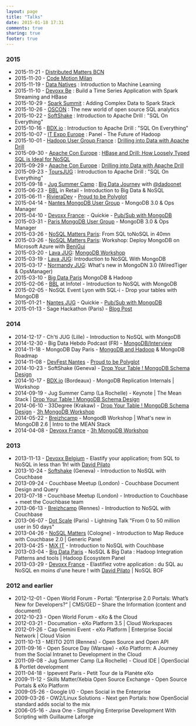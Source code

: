 ```yaml
---
layout: page
title: "Talks"
date: 2015-01-18 17:31
comments: true
sharing: true
footer: true
---
```


### 2015

* 2015-11-21 - [Distributed Matters BCN](https://2015.distributed-matters.org/bcn/)
* 2015-11-20 - [Code Motion Milan](http://http://milan2015.codemotionworld.com/)
* 2015-11-19 - [Data Natives](http://http://datanatives.io/) : Introduction to Machine Learning
* 2015-11-10 - [Devoxx Be](http://devoxx.be) : Build a Time Series Application with Spark Streaming and HBase
* 2015-10-29 - [Spark Summit](https://spark-summit.org/eu-2015/) : Adding Complex Data to Spark Stack
* 2015-10-26 - [OSCON](http://conferences.oreilly.com/oscon/open-source-eu-2015) : The new world of open source SQL analytics
* 2015-10-22 - [SoftShake](http://soft-shake.ch/2015/en/) : Introduction to Apache Drill : "SQL On Everything"
* 2015-10-16 - [BDX.io](http://bdx.io) : Introduction to Apache Drill : "SQL On Everything"
* 2015-10-07 - [IT Expo Europe](http://www.ipexpoeurope.com/) : Panel - The Future of Hadoop
* 2015-10-01 - [Hadoop User Group France](http://www.meetup.com/Hadoop-User-Group-France/) : [Drilling into Data with Apache Drill](http://events.mapr.com/HUGFrance)
* 2015-09-30 - [Apache Con Europe](http://events.linuxfoundation.org/events/apache-big-data-europe) : [HBase and Drill: How Loosely Typed SQL is Ideal for NoSQL](http://events.linuxfoundation.org/sites/events/files/slides/how-loosely-typed-sql-is-ideal-for-nosql-2.pdf)
* 2015-09-29 - [Apache Con Europe](http://events.linuxfoundation.org/events/apache-big-data-europe) : [Drilling into Data with Apache Drill](http://events.linuxfoundation.org/sites/events/files/slides/apache_drill_budapest_2015.pdf)
* 2015-09-23 - [ToursJUG](http://www.toursjug.org/) : Introduction to Apache Drill : "SQL On Everything"
* 2015-09-18 - [Jug Summer Camp](http://www.jugsummercamp.org/edition/6) : [Big Data Journey](http://events.linuxfoundation.org/sites/events/files/slides/apache_drill_budapest_2015.pdf) with [@dadoonet](http://twitter.com/dadoonet)
* 2015-06-23 - [BBL](http://www.brownbaglunch.fr/) in Retail - Introduction to Big Data & NoSQL
* 2015-06-11 - [RivieraDev](http://RivieraDev.fr) - [Proud to be Polyglot](www.slideshare.net/tgrall/proud-to-be-polyglot-riviera-dev-2015)
* 2015-04-14 - [Nantes MongoDB User Group](http://www.meetup.com/Nantes-MongoDB-User-Group/) - MongoDB 3.0 & Ops Manager
* 2015-04-10 - [Devoxx France](http://devoxx.fr): - Quickie - [Pub/Sub with MongoDB](https://github.com/tgrall/mongodb-realtime-pubsub)
* 2015-03-31 - [Paris MongoDB User Group](http://www.meetup.com/Paris-MongoDB-User-Group/) - MongoDB 3.0 & Ops Manager
* 2015-03-26 - [NoSQL Matters Paris](https://2015.nosql-matters.org/par/): From SQL toNoSQL in 40mn
* 2015-03-26 - [NoSQL Matters Paris](https://2015.nosql-matters.org/par/): Workshop: Deploy MongoDB on Microsoft Azure with [BenjGui](http://twitter.com/benjguin)  
* 2015-03-20 - [Lava JUG](http://www.lavajug.org/): [MongoDB Workshop](https://github.com/tgrall/mongodb-workshop)
* 2015-03-19 - [Lava JUG](http://www.lavajug.org/): Introduction to NoSQL With MongoDB
* 2015-03-17 - [Normandy JUG](http://www.normandyjug.org/): What's new in MongoDN 3.0 (WiredTiger & OpsManager)
* 2015-03-10 - [Big Data Paris](www.bigdataparis.com) MongoDB & Hadoop
* 2015-02-06 - [BBL](http://www.brownbaglunch.fr/) at Infotel - Introduction to NoSQL with MongoDB
* 2015-02-05 - NoSQL Event Lyon with SQL-i - Drop your tables with MongoDB
* 2015-01-21 - [Nantes JUG](http://nantesjug.org) - Quickie - [Pub/Sub with MongoDB](https://github.com/tgrall/mongodb-realtime-pubsub)
* 2015-01-13 - Sage Hackathon (Paris) - [Blog Post](http://tgrall.github.io/blog/2015/01/23/everybody-says-hackathon/)

### 2014

* 2014-12-17 - Ch'ti JUG (Lille) - Introduction to NoSQL with MongoDB
* 2014-12-30 - Big Data Hebdo Podcast (FR) - [MongoDB/Interview](http://bigdatahebdo.azurewebsites.net/episodes/2014/12/30/EP09_Mongodb/)
* 2014-11-18 - MongoDB Day Paris - [MongoDB and Hadoop](http://www.slideshare.net/tgrall/mongodb-and-hadoop-42312914) & MongoDB Roadmap
* 2014-11-08 - [DevFest Nantes](http://devfest.gdgnantes.com/) - [Proud to be Polyglot](http://www.slideshare.net/tgrall/proud-to-be-polyglot)
* 2014-10-23 - SoftShake (Geneva) - [Drop Your Table ! MongoDB Schema Design](http://www.slideshare.net/tgrall/drop-your-table-mongodb-schema-design)
* 2014-10-17 - [BDX.io](http://bdx.io/) (Bordeaux) - MongoDB Replication Internals |  Workshop
* 2014-09-19 - Jug Summer Camp (La Rochelle) - Keynote |  The Mean Stack | [Drop Your Table ! MongoDB Schema Design](http://www.slideshare.net/tgrall/drop-your-table-mongodb-schema-design)
* 2014-06-10 - 33Degree (Krakaw) - [Drop Your Table ! MongoDB Schema Design](http://www.slideshare.net/tgrall/drop-your-table-mongodb-schema-design) - [3h MongoDB Workshop](https://github.com/tgrall/mongodb-workshop/tree/complete)
* 2014-05-22 - [Breizhcamp](http://www.breizhcamp.org/) - MongodB Workshop | What's new in MongoDB 2.6 | Intro to the MEAN Stack
* 2014-04-08 - [Devoxx France](http://www.devoxx.fr/category/devoxx-france-2014/) - [3h MongoDB Workshop](https://github.com/tgrall/mongodb-workshop/tree/complete)

### 2013

* 2013-11-13 - [Devoxx Belgium](http://www.devoxx.com/) - Elastify your application; from SQL to NoSQL in less than 1h! with [David Pilato](http://twitter.com/dadoonet)
* 2013-10-24 - [Softshake](http://soft-shake.ch/) (Geneva) - Introduction to NoSQL with Couchbase
* 2013-09-24 - Couchbase Meetup (London) - Couchbase Document Design and Query
* 2013-07-18 - Couchbase Meetup (London) - Introduction to Couchbase + meet the Couchbase team
* 2013-06-13 - [Breizhcamp](http://www.breizhcamp.org/) (Rennes) - Introduction to NoSQL with Couchbase
* 2013-06-07 - [Dot Scale](http://www.dotscale.io/) (Paris) - Lightning Talk "From 0 to 50 million user in 50 days"
* 2013-04-26 - [NoSQL Matters](https://2013.nosql-matters.org/cgn/index.html) (Cologne)  -  Introduction to Map Reduce with Couchbase 2.0 | Generic Panel
* 2013-04-25 - [MiX IT](http://www.mix-it.fr/mixit13) - Introduction to NoSQL with Couchbase
* 2013-03-04 - [Big Data Paris](http://www.bigdataparis.com/) - NoSQL & Big Data : Hadoop Integration Patterns and tools | Hadoop Ecosystem Panel
* 2013-03-29 - [Devoxx France](http://www.devoxx.com/display/FR13) - Elastifiez votre application : du SQL au NoSQL en moins d'une heure ! with [David Pilato](http://twitter.com/dadoonet) | NoSQL BOF

### 2012 and earlier

* 2012-12-01 - Open World Forum - Portal: “Enterprise 2.0 Portals: What’s New for Developers?“ | CMS/GED – Share the Information (content and document)
* 2012-10-23 - Open World Forum - eXo & the Cloud
* 2012-03-21 - Documation - eXo Platform 3.5 | Cloud Workspaces
* 2012-01-26 - Cap Gemini Event - eXo Platform | Enterprise Social Network | Cloud Vision
* 2011-10-13 - MEITO 2011 (Rennes) -  Open Source and Open API
* 2011-09-16 - Open Source Day (Warsaw) -  eXo Platform: A Journey from the Social Intranet to Development in the Cloud
* 2011-09-08 - Jug Summer Camp (La Rochelle) -  Cloud IDE | OpenSocial & Portlet development
* 2011-04-18 - Ippevent Paris - Petit Tour de la Planète eXo
* 2009-11-12 - Skills Matter/Xebia Open Source Exchange - Open Source Portals & eXo Platform
* 2009-05-26 - Google I/0 - Open Social in the Enterprise
* 2009-03-26 - OW2/Linux Solutions - Next gen Portals: how OpenSocial standard adds social to the mix
* 2006-05-16 - Java One - Simplifying Enterprise Development With Scripting with Guillaume Laforge
